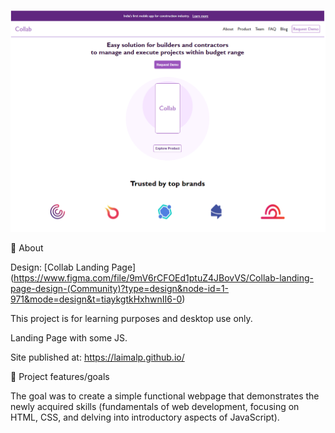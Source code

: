![Landing Page](collab.png)

🌟 About


Design: [Collab Landing Page] (https://www.figma.com/file/9mV6rCFOEd1ptuZ4JBovVS/Collab-landing-page-design-(Community)?type=design&node-id=1-971&mode=design&t=tiaykgtkHxhwnII6-0)



This project is for learning purposes and desktop use only.

Landing Page with some JS.

Site published at: https://laimalp.github.io/

🎯 Project features/goals

The goal was to create a simple functional webpage that demonstrates the newly acquired skills (fundamentals of web development, focusing on HTML, CSS, and delving into introductory aspects of JavaScript).
